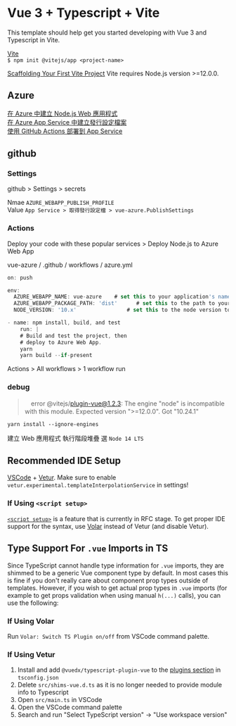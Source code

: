 # Vue 3 + Typescript + Vite

This template should help get you started developing with Vue 3 and Typescript in Vite.

[Vite](https://v3.cn.vuejs.org/guide/installation.html#vite)  
`$ npm init @vitejs/app <project-name>`  

[Scaffolding Your First Vite Project](https://vitejs.dev/guide/#browser-support)
Vite requires Node.js version >=12.0.0.  

## Azure

[在 Azure 中建立 Node.js Web 應用程式](https://docs.microsoft.com/zh-tw/azure/app-service/quickstart-nodejs?pivots=platform-linux)  
[在 Azure App Service 中建立發行設定檔案](https://docs.microsoft.com/zh-tw/visualstudio/deployment/tutorial-import-publish-settings-azure?view=vs-2019)  
[使用 GitHub Actions 部署到 App Service](https://docs.microsoft.com/zh-tw/azure/app-service/deploy-github-actions?tabs=applevel)

## github

### Settings

github > Settings > secrets

Nmae `AZURE_WEBAPP_PUBLISH_PROFILE`  
Value `App Service > 取得發行設定檔 > vue-azure.PublishSettings`

### Actions

Deploy your code with these popular services > Deploy Node.js to Azure Web App

vue-azure / .github / workflows / azure.yml

```js
on: push

env:
  AZURE_WEBAPP_NAME: vue-azure    # set this to your application's name
  AZURE_WEBAPP_PACKAGE_PATH: 'dist'      # set this to the path to your web app project, defaults to the repository root
  NODE_VERSION: '10.x'                # set this to the node version to use

- name: npm install, build, and test
    run: |
    # Build and test the project, then
    # deploy to Azure Web App.
    yarn
    yarn build --if-present
```

Actions > All workflows > 1 workflow run

### debug

>　error @vitejs/plugin-vue@1.2.3: The engine "node" is incompatible with this module. Expected version ">=12.0.0". Got "10.24.1"

`yarn install --ignore-engines`

建立 Web 應用程式  執行階段堆疊 選 `Node 14 LTS`

## Recommended IDE Setup

[VSCode](https://code.visualstudio.com/) + [Vetur](https://marketplace.visualstudio.com/items?itemName=octref.vetur). Make sure to enable `vetur.experimental.templateInterpolationService` in settings!

### If Using `<script setup>`

[`<script setup>`](https://github.com/vuejs/rfcs/pull/227) is a feature that is currently in RFC stage. To get proper IDE support for the syntax, use [Volar](https://marketplace.visualstudio.com/items?itemName=johnsoncodehk.volar) instead of Vetur (and disable Vetur).

## Type Support For `.vue` Imports in TS

Since TypeScript cannot handle type information for `.vue` imports, they are shimmed to be a generic Vue component type by default. In most cases this is fine if you don't really care about component prop types outside of templates. However, if you wish to get actual prop types in `.vue` imports (for example to get props validation when using manual `h(...)` calls), you can use the following:

### If Using Volar

Run `Volar: Switch TS Plugin on/off` from VSCode command palette.

### If Using Vetur

1. Install and add `@vuedx/typescript-plugin-vue` to the [plugins section](https://www.typescriptlang.org/tsconfig#plugins) in `tsconfig.json`
2. Delete `src/shims-vue.d.ts` as it is no longer needed to provide module info to Typescript
3. Open `src/main.ts` in VSCode
4. Open the VSCode command palette
5. Search and run "Select TypeScript version" -> "Use workspace version"
